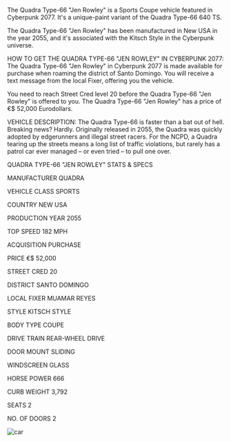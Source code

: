 The Quadra Type-66 "Jen Rowley" is a Sports Coupe vehicle featured in Cyberpunk 2077. It's a unique-paint variant of the Quadra Type-66 640 TS.

The Quadra Type-66 "Jen Rowley" has been manufactured in New USA in the year 2055, and it's associated with the Kitsch Style in the Cyberpunk universe.

HOW TO GET THE QUADRA TYPE-66 "JEN ROWLEY" IN CYBERPUNK 2077:
The Quadra Type-66 "Jen Rowley" in Cyberpunk 2077 is made available for purchase when roaming the district of Santo Domingo. You will receive a text message from the local Fixer, offering you the vehicle.

You need to reach Street Cred level 20 before the Quadra Type-66 "Jen Rowley" is offered to you. The Quadra Type-66 "Jen Rowley" has a price of €$ 52,000 Eurodollars.

VEHICLE DESCRIPTION:
The Quadra Type-66 is faster than a bat out of hell. Breaking news? Hardly. Originally released in 2055, the Quadra was quickly adopted by edgerunners and illegal street racers. For the NCPD, a Quadra tearing up the streets means a long list of traffic violations, but rarely has a patrol car ever managed – or even tried – to pull one over.

QUADRA TYPE-66 "JEN ROWLEY" STATS & SPECS

MANUFACTURER
QUADRA

VEHICLE CLASS
SPORTS

COUNTRY
NEW USA

PRODUCTION YEAR
2055

TOP SPEED
182 MPH

ACQUISITION
PURCHASE

PRICE
€$ 52,000

STREET CRED
20

DISTRICT
SANTO DOMINGO

LOCAL FIXER
MUAMAR REYES

STYLE
KITSCH STYLE

BODY TYPE
COUPE

DRIVE TRAIN
REAR-WHEEL DRIVE

DOOR MOUNT
SLIDING

WINDSCREEN
GLASS

HORSE POWER
666

CURB WEIGHT
3,792

SEATS
2

NO. OF DOORS
2

![car](https://www.gamesatlas.com/igallery/901-1000/Cyberpunk2077_QuadraType664-945-450.jpg)
